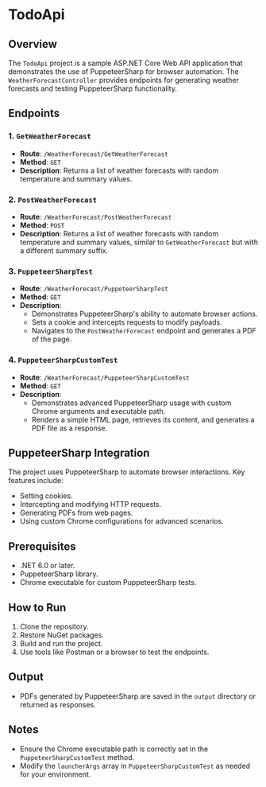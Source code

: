 # TodoApi

## Overview
The `TodoApi` project is a sample ASP.NET Core Web API application that demonstrates the use of PuppeteerSharp for browser automation. The `WeatherForecastController` provides endpoints for generating weather forecasts and testing PuppeteerSharp functionality.

## Endpoints

### 1. `GetWeatherForecast`
- **Route**: `/WeatherForecast/GetWeatherForecast`
- **Method**: `GET`
- **Description**: Returns a list of weather forecasts with random temperature and summary values.

### 2. `PostWeatherForecast`
- **Route**: `/WeatherForecast/PostWeatherForecast`
- **Method**: `POST`
- **Description**: Returns a list of weather forecasts with random temperature and summary values, similar to `GetWeatherForecast` but with a different summary suffix.

### 3. `PuppeteerSharpTest`
- **Route**: `/WeatherForecast/PuppeteerSharpTest`
- **Method**: `GET`
- **Description**: 
  - Demonstrates PuppeteerSharp's ability to automate browser actions.
  - Sets a cookie and intercepts requests to modify payloads.
  - Navigates to the `PostWeatherForecast` endpoint and generates a PDF of the page.

### 4. `PuppeteerSharpCustomTest`
- **Route**: `/WeatherForecast/PuppeteerSharpCustomTest`
- **Method**: `GET`
- **Description**: 
  - Demonstrates advanced PuppeteerSharp usage with custom Chrome arguments and executable path.
  - Renders a simple HTML page, retrieves its content, and generates a PDF file as a response.

## PuppeteerSharp Integration
The project uses PuppeteerSharp to automate browser interactions. Key features include:
- Setting cookies.
- Intercepting and modifying HTTP requests.
- Generating PDFs from web pages.
- Using custom Chrome configurations for advanced scenarios.

## Prerequisites
- .NET 6.0 or later.
- PuppeteerSharp library.
- Chrome executable for custom PuppeteerSharp tests.

## How to Run
1. Clone the repository.
2. Restore NuGet packages.
3. Build and run the project.
4. Use tools like Postman or a browser to test the endpoints.

## Output
- PDFs generated by PuppeteerSharp are saved in the `output` directory or returned as responses.

## Notes
- Ensure the Chrome executable path is correctly set in the `PuppeteerSharpCustomTest` method.
- Modify the `launcherArgs` array in `PuppeteerSharpCustomTest` as needed for your environment.
